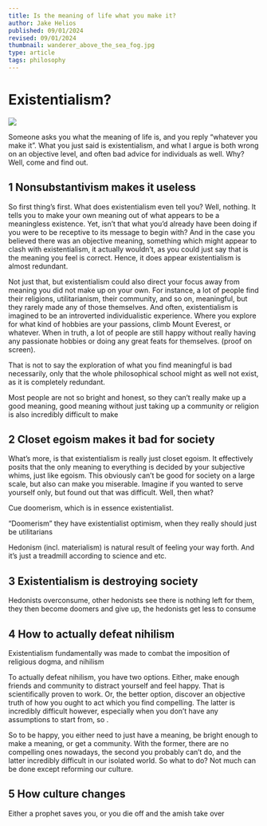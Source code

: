 ```yaml
---
title: Is the meaning of life what you make it?
author: Jake Helios
published: 09/01/2024
revised: 09/01/2024
thumbnail: wanderer_above_the_sea_fog.jpg
type: article
tags: philosophy
---
```



# Existentialism?
![](/wanderer_above_the_sea_fog.jpg)

Someone asks you what the meaning of life is, and you reply “whatever you make it”. What you just said is existentialism, and what I argue is both wrong on an objective level, and often bad advice for individuals as well. Why? Well, come and find out.

## 1 Nonsubstantivism makes it useless
So first thing’s first. What does existentialism even tell you? Well, nothing. It tells you to make your own meaning out of what appears to be a meaningless existence. Yet, isn’t that what you’d already have been doing if you were to be receptive to its message to begin with? And in the case you believed there was an objective meaning, something which might appear to clash with existentialism, it actually wouldn’t, as you could just say that is the meaning you feel is correct. Hence, it does appear existentialism is almost redundant.

Not just that, but existentialism could also direct your focus away from meaning you did not make up on your own. For instance, a lot of people find their religions, utilitarianism, their community, and so on, meaningful, but they rarely made any of those themselves. And often, existentialism is imagined to be an introverted individualistic experience. Where you explore for what kind of hobbies are your passions, climb Mount Everest, or whatever. When in truth, a lot of people are still happy without really having any passionate hobbies or doing any great feats for themselves. (proof on screen).

That is not to say the exploration of what you find meaningful is bad necessarily, only that the whole philosophical school might as well not exist, as it is completely redundant.

Most people are not so bright and honest, so they can’t really make up a good meaning, good meaning without just taking up a community or religion is also incredibly difficult to make

## 2 Closet egoism makes it bad for society
What’s more, is that existentialism is really just closet egoism. It effectively posits that the only meaning to everything is decided by your subjective whims, just like egoism. This obviously can’t be good for society on a large scale, but also can make you miserable. Imagine if you wanted to serve yourself only, but found out that was difficult. Well, then what?

Cue doomerism, which is in essence existentialist.


“Doomerism” they have existentialist optimism, when they really should just be utilitarians

Hedonism (incl. materialism) is natural result of feeling your way forth. And it’s just a treadmill according to science and etc.


## 3 Existentialism is destroying society
Hedonists overconsume, other hedonists see there is nothing left for them, they then become doomers and give up, the hedonists get less to consume

## 4 How to actually defeat nihilism
Existentialism fundamentally was made to combat the imposition of religious dogma, and nihilism

To actually defeat nihilism, you have two options. Either, make enough friends and community to distract yourself and feel happy. That is scientifically proven to work. Or, the better option, discover an objective truth of how you ought to act which you find compelling. The latter is incredibly difficult however, especially when you don’t have any assumptions to start from, so .

So to be happy, you either need to just have a meaning, be bright enough to make a meaning, or get a community. With the former, there are no compelling ones nowadays, the second you probably  can’t do, and the latter incredibly difficult in our isolated world. So what to do? Not much can be done except reforming our culture.

## 5 How culture changes
Either a prophet saves you, or you die off and the amish take over
